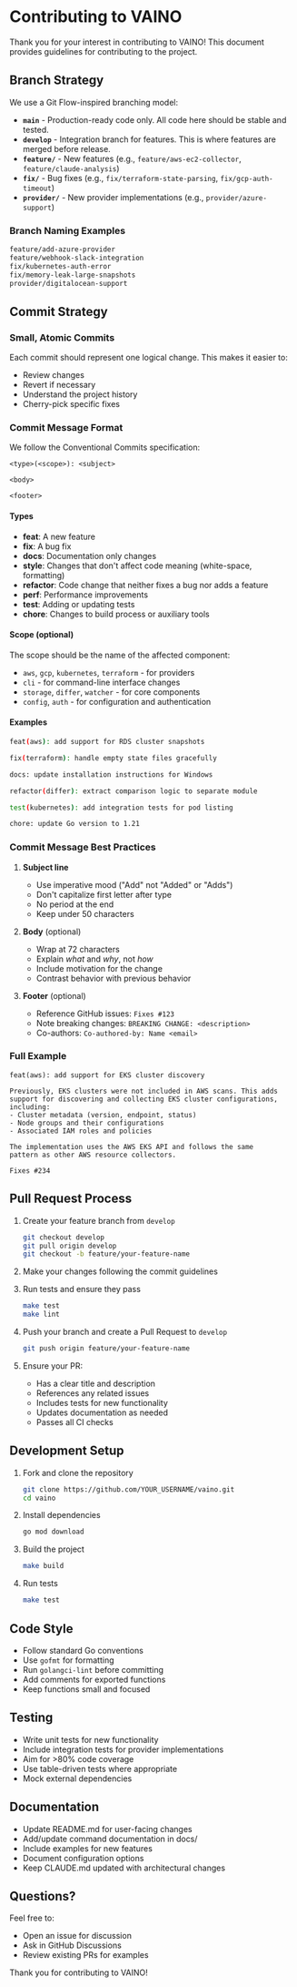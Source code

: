 # Contributing to VAINO

Thank you for your interest in contributing to VAINO! This document provides guidelines for contributing to the project.

## Branch Strategy

We use a Git Flow-inspired branching model:

- **`main`** - Production-ready code only. All code here should be stable and tested.
- **`develop`** - Integration branch for features. This is where features are merged before release.
- **`feature/`** - New features (e.g., `feature/aws-ec2-collector`, `feature/claude-analysis`)
- **`fix/`** - Bug fixes (e.g., `fix/terraform-state-parsing`, `fix/gcp-auth-timeout`)
- **`provider/`** - New provider implementations (e.g., `provider/azure-support`)

### Branch Naming Examples

```bash
feature/add-azure-provider
feature/webhook-slack-integration
fix/kubernetes-auth-error
fix/memory-leak-large-snapshots
provider/digitalocean-support
```

## Commit Strategy

### Small, Atomic Commits

Each commit should represent one logical change. This makes it easier to:
- Review changes
- Revert if necessary
- Understand the project history
- Cherry-pick specific fixes

### Commit Message Format

We follow the Conventional Commits specification:

```
<type>(<scope>): <subject>

<body>

<footer>
```

#### Types

- **feat**: A new feature
- **fix**: A bug fix
- **docs**: Documentation only changes
- **style**: Changes that don't affect code meaning (white-space, formatting)
- **refactor**: Code change that neither fixes a bug nor adds a feature
- **perf**: Performance improvements
- **test**: Adding or updating tests
- **chore**: Changes to build process or auxiliary tools

#### Scope (optional)

The scope should be the name of the affected component:

- `aws`, `gcp`, `kubernetes`, `terraform` - for providers
- `cli` - for command-line interface changes
- `storage`, `differ`, `watcher` - for core components
- `config`, `auth` - for configuration and authentication

#### Examples

```bash
feat(aws): add support for RDS cluster snapshots

fix(terraform): handle empty state files gracefully

docs: update installation instructions for Windows

refactor(differ): extract comparison logic to separate module

test(kubernetes): add integration tests for pod listing

chore: update Go version to 1.21
```

### Commit Message Best Practices

1. **Subject line**
   - Use imperative mood ("Add" not "Added" or "Adds")
   - Don't capitalize first letter after type
   - No period at the end
   - Keep under 50 characters

2. **Body** (optional)
   - Wrap at 72 characters
   - Explain *what* and *why*, not *how*
   - Include motivation for the change
   - Contrast behavior with previous behavior

3. **Footer** (optional)
   - Reference GitHub issues: `Fixes #123`
   - Note breaking changes: `BREAKING CHANGE: <description>`
   - Co-authors: `Co-authored-by: Name <email>`

### Full Example

```
feat(aws): add support for EKS cluster discovery

Previously, EKS clusters were not included in AWS scans. This adds
support for discovering and collecting EKS cluster configurations,
including:
- Cluster metadata (version, endpoint, status)
- Node groups and their configurations
- Associated IAM roles and policies

The implementation uses the AWS EKS API and follows the same
pattern as other AWS resource collectors.

Fixes #234
```

## Pull Request Process

1. Create your feature branch from `develop`
   ```bash
   git checkout develop
   git pull origin develop
   git checkout -b feature/your-feature-name
   ```

2. Make your changes following the commit guidelines

3. Run tests and ensure they pass
   ```bash
   make test
   make lint
   ```

4. Push your branch and create a Pull Request to `develop`
   ```bash
   git push origin feature/your-feature-name
   ```

5. Ensure your PR:
   - Has a clear title and description
   - References any related issues
   - Includes tests for new functionality
   - Updates documentation as needed
   - Passes all CI checks

## Development Setup

1. Fork and clone the repository
   ```bash
   git clone https://github.com/YOUR_USERNAME/vaino.git
   cd vaino
   ```

2. Install dependencies
   ```bash
   go mod download
   ```

3. Build the project
   ```bash
   make build
   ```

4. Run tests
   ```bash
   make test
   ```

## Code Style

- Follow standard Go conventions
- Use `gofmt` for formatting
- Run `golangci-lint` before committing
- Add comments for exported functions
- Keep functions small and focused

## Testing

- Write unit tests for new functionality
- Include integration tests for provider implementations
- Aim for >80% code coverage
- Use table-driven tests where appropriate
- Mock external dependencies

## Documentation

- Update README.md for user-facing changes
- Add/update command documentation in docs/
- Include examples for new features
- Document configuration options
- Keep CLAUDE.md updated with architectural changes

## Questions?

Feel free to:
- Open an issue for discussion
- Ask in GitHub Discussions
- Review existing PRs for examples

Thank you for contributing to VAINO!
